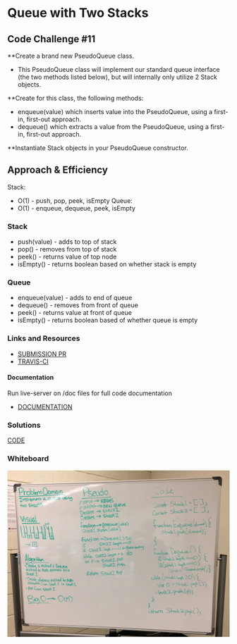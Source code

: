# Queue with Two Stacks

## Code Challenge #11

**Create a brand new PseudoQueue class.
- This PseudoQueue class will implement our standard queue interface (the two methods listed below), but will internally only utilize 2 Stack objects. 

**Create for this class, the following methods:
- enqueue(value) which inserts value into the PseudoQueue, using a first-in, first-out approach.
- dequeue() which extracts a value from the PseudoQueue, using a first-in, first-out approach.

**Instantiate Stack objects in your PseudoQueue constructor.

## Approach & Efficiency

Stack: 
  * O(1) - push, pop, peek, isEmpty
Queue: 
  * O(1) - enqueue, dequeue, peek, isEmpty

### Stack
* push(value) - adds to top of stack
* pop() - removes from top of stack
* peek() - returns value of top node
* isEmpty() - returns boolean based on whether stack is empty

### Queue
* enqueue(value) - adds to end of queue
* dequeue() - removes from front of queue
* peek() - returns value at front of queue
* isEmpty() - returns boolean based of whether queue is empty

### Links and Resources
* [SUBMISSION PR](https://github.com/LindsayPeltier-401-advanced-javascript/data-structures-and-algorithms-401/pull/22)
* [TRAVIS-CI](https://www.travis-ci.com/LindsayPeltier-401-advanced-javascript/data-structures-and-algorithms-401/builds/146864569)

#### Documentation
Run live-server on /doc files for full code documentation
* [DOCUMENTATION](/Users/lpeltier/DevStation/devstation/401/data-structures-and-algorithms-401/docs/stacksAndQueues_queueWithStacks_queue-with-stacks.js.html)

### Solutions

[CODE](./queue-with-stacks.js)

### Whiteboard

![whiteboard](../../../assets/queue2stacks.JPG)